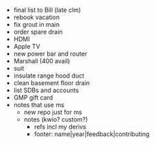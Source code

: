 - final list to Bill (late clm)
- rebook vacation
- fix grout in main
- order spare drain
- HDMI
- Apple TV
- new power bar and router
- Marshall (400 avail)
- suit
- insulate range hood duct
- clean basement floor drain
- list SDBs and accounts
- GMP gift card
- notes that use ms
  - new repo just for ms
  - notes (kwio? custom?)
    - refs incl my derivs
    - footer: name|year|feedback|contributing
